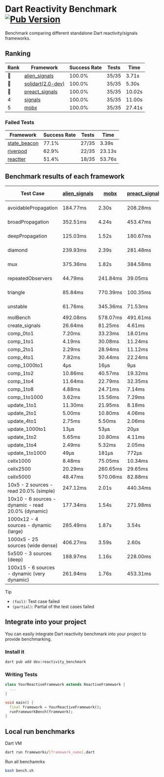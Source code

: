 # Dart Reactivity Benchmark [![Pub Version](https://img.shields.io/pub/v/reactivity_benchmark)](https://pub.dev/packages/reactivity_benchmark)

Benchmark comparing different standalone Dart reactivity/signals frameworks.

## Ranking

<!-- ranking start -->
| Rank | Framework | Success Rate | Tests | Time |
|------|-----------|--------------|-------|------|
| 🥇 | [alien_signals](https://github.com/medz/alien-signals-dart) | 100.0% | 35/35 | 3.71s |
| 🥈 | [solidart(2.0-dev)](https://github.com/nank1ro/solidart/tree/dev) | 100.0% | 35/35 | 5.30s |
| 🥉 | [preact_signals](https://pub.dev/packages/preact_signals) | 100.0% | 35/35 | 10.02s |
| 4 | [signals](https://github.com/rodydavis/signals.dart) | 100.0% | 35/35 | 11.00s |
| 5 | [mobx](https://github.com/mobxjs/mobx.dart) | 100.0% | 35/35 | 27.41s |

<!-- ranking end -->

### **Failed Tests**

<!-- fail start -->
| Framework | Success Rate | Tests | Time |
|-----------|--------------|-------|------|
| [state_beacon](https://github.com/jinyus/dart_beacon) | 77.1% | 27/35 | 3.39s |
| [riverpod](https://github.com/rrousselGit/riverpod) | 62.9% | 22/35 | 23.13s |
| [reactter](https://github.com/2devs-team/reactter) | 51.4% | 18/35 | 53.76s |

<!-- fail end -->

## Benchmark results of each framework

<!-- test-case start -->
| Test Case | [alien_signals](https://github.com/medz/alien-signals-dart) | [mobx](https://github.com/mobxjs/mobx.dart) | [preact_signals](https://pub.dev/packages/preact_signals) | [reactter](https://github.com/2devs-team/reactter) | [riverpod](https://github.com/rrousselGit/riverpod) | [signals](https://github.com/rodydavis/signals.dart) | [solidart(2.0-dev)](https://github.com/nank1ro/solidart/tree/dev) | [state_beacon](https://github.com/jinyus/dart_beacon) |
|---|---|---|---|---|---|---|---|---|
| avoidablePropagation | 184.77ms | 2.30s | 208.28ms | 1.25s | 1.49s | 209.57ms | 273.96ms | 148.59ms (fail) |
| broadPropagation | 352.51ms | 4.24s | 453.47ms | 4.99s | 84.86ms (fail) | 455.74ms | 499.36ms | 5.72ms (fail) |
| deepPropagation | 125.03ms | 1.52s | 180.67ms | 4.00s | 2.02s (fail) | 177.12ms | 176.47ms | 141.51ms (fail) |
| diamond | 239.93ms | 2.39s | 281.48ms | 14.03s (fail) | 2.73s (fail) | 290.31ms | 355.74ms | 186.24ms (fail) |
| mux | 375.36ms | 1.82s | 384.58ms | 1.02s | 565.32ms (fail) | 403.32ms | 448.04ms | 188.78ms (fail) |
| repeatedObservers | 44.79ms | 241.84ms | 39.05ms | 9.74s | 384.17ms (fail) | 46.46ms | 80.16ms | 52.07ms (fail) |
| triangle | 85.84ms | 770.39ms | 100.35ms | 4.52s | 936.94ms (fail) | 101.61ms | 118.71ms | 76.87ms (fail) |
| unstable | 61.76ms | 345.36ms | 71.53ms | 7.64s | 616.22ms (fail) | 73.49ms | 94.96ms | 338.14ms (fail) |
| molBench | 492.08ms | 578.07ms | 491.61ms | 5.90s | 12.06ms | 484.23ms | 493.77ms | 1.04ms |
| create_signals | 26.64ms | 81.25ms | 4.61ms | 13.34ms | 24.17ms | 25.75ms | 54.48ms | 64.14ms |
| comp_0to1 | 7.20ms | 33.23ms | 18.01ms | 13.68ms | 13.46ms | 11.69ms | 28.09ms | 62.02ms |
| comp_1to1 | 4.19ms | 30.08ms | 11.24ms | 99.56ms | 20.25ms | 26.54ms | 44.20ms | 52.93ms |
| comp_2to1 | 2.29ms | 28.94ms | 11.12ms | 72.37ms | 23.91ms | 10.06ms | 36.59ms | 36.30ms |
| comp_4to1 | 7.82ms | 30.44ms | 22.24ms | 85.23ms | 7.16ms | 2.86ms | 4.61ms | 16.21ms |
| comp_1000to1 | 4μs | 16μs | 9μs | 59.32ms | 3μs | 5μs | 18μs | 41μs |
| comp_1to2 | 10.86ms | 40.57ms | 19.32ms | 66.89ms | 13.95ms | 20.40ms | 27.06ms | 44.74ms |
| comp_1to4 | 11.64ms | 22.79ms | 32.35ms | 99.18ms | 24.12ms | 9.10ms | 25.29ms | 43.54ms |
| comp_1to8 | 4.88ms | 24.71ms | 7.14ms | 116.37ms | 4.75ms | 6.53ms | 24.71ms | 42.42ms |
| comp_1to1000 | 3.62ms | 15.56ms | 7.29ms | 47.90ms | 4.26ms | 4.63ms | 14.50ms | 37.87ms |
| update_1to1 | 11.30ms | 21.95ms | 8.18ms | N/A | 88.55ms | 9.21ms | 16.10ms | 5.76ms |
| update_2to1 | 5.00ms | 10.80ms | 4.06ms | N/A | 44.70ms | 4.57ms | 7.91ms | 3.42ms |
| update_4to1 | 2.75ms | 5.50ms | 2.06ms | N/A | 21.88ms | 2.34ms | 4.05ms | 1.47ms |
| update_1000to1 | 13μs | 53μs | 20μs | N/A | 185μs | 23μs | 41μs | 14μs |
| update_1to2 | 5.65ms | 10.80ms | 4.11ms | N/A | 44.21ms | 4.87ms | 8.10ms | 2.94ms |
| update_1to4 | 2.49ms | 5.32ms | 2.05ms | N/A | 20.84ms | 2.33ms | 4.05ms | 1.53ms |
| update_1to1000 | 49μs | 181μs | 772μs | N/A | 108μs | 61μs | 146μs | 370μs |
| cellx1000 | 8.48ms | 75.05ms | 10.34ms | N/A | N/A | 9.76ms | 11.77ms | 5.10ms |
| cellx2500 | 20.29ms | 260.65ms | 29.65ms | N/A | N/A | 32.44ms | 36.75ms | 26.32ms |
| cellx5000 | 48.47ms | 570.06ms | 82.88ms | N/A | N/A | 70.97ms | 97.25ms | 67.68ms |
| 10x5 - 2 sources - read 20.0% (simple) | 247.12ms | 2.01s | 440.34ms | N/A | 2.32s | 509.23ms | 360.10ms | 238.97ms |
| 10x10 - 6 sources - dynamic - read 20.0% (dynamic) | 177.34ms | 1.54s | 271.98ms | N/A | 1.50s (partial) | 276.56ms | 248.21ms | 200.37ms |
| 1000x12 - 4 sources - dynamic (large) | 285.49ms | 1.87s | 3.54s | N/A | 2.56s (partial) | 3.77s | 471.27ms | 344.17ms |
| 1000x5 - 25 sources (wide dense) | 406.27ms | 3.59s | 2.60s | N/A | 4.30s | 3.24s | 595.80ms | 497.50ms |
| 5x500 - 3 sources (deep) | 188.97ms | 1.16s | 228.00ms | N/A | 1.44s | 226.44ms | 258.46ms | 204.70ms |
| 100x15 - 6 sources - dynamic (very dynamic) | 261.94ms | 1.76s | 453.31ms | N/A | 1.82s (partial) | 480.31ms | 382.64ms | 254.96ms |

<!-- test-case end -->

> [!TIP]
> - `(fail)`: Test case failed
> - `(partial)`: Partial of the test cases failed

## Integrate into your project

You can easily integrate Dart reactivity benchmark into your project to provide benchmarking.

### Install it

```bash
dart pub add dev:reactivity_benchmark
```

### Writing Tests

```dart
class YourReactiveFramework extends ReactiveFramework {
  ...
}

void main() {
  final framework = YourReactiveFramework();
  runFrameworkBench(framework);
}
```

## Local run benchmarks

Dart VM
```bash
dart run frameworks/[framework_name].dart
```

Run all benchamrks
```bash
bash bench.sh
```
